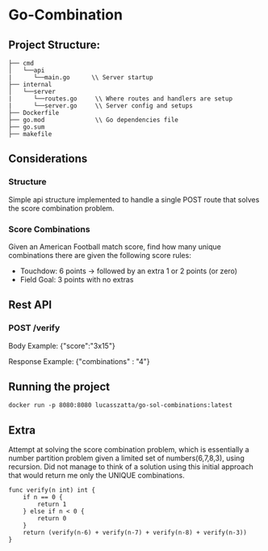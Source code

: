 
# Go-Combination

## Project Structure:

```
├── cmd
│   └──api  
|      └──main.go      \\ Server startup
├── internal
│   └──server
|      └──routes.go     \\ Where routes and handlers are setup
|      └──server.go     \\ Server config and setups
├── Dockerfile
├── go.mod              \\ Go dependencies file
├── go.sum
├── makefile            
```

## Considerations

### Structure
Simple api structure implemented to handle a single POST route that solves the score combination problem.

### Score Combinations
Given an American Football match score, find how many unique combinations there are given the following score rules:</br>
  - Touchdow: 6 points -> followed by an extra 1 or 2 points (or zero) </br>
  - Field Goal: 3 points with no extras

## Rest API
### POST    /verify
Body Example: {"score":"3x15"}

Response Example: {"combinations" : "4"}

## Running the project
`docker run -p 8080:8080 lucasszatta/go-sol-combinations:latest`

## Extra
Attempt at solving the score combination problem, which is essentially a number partition problem given a limited set of numbers(6,7,8,3), using recursion.
Did not manage to think of a solution using this initial approach that would return me only the UNIQUE combinations.
```
func verify(n int) int {
	if n == 0 {
		return 1
	} else if n < 0 {
		return 0
	}
	return (verify(n-6) + verify(n-7) + verify(n-8) + verify(n-3))
}
```
